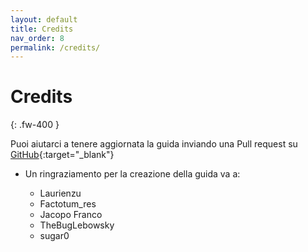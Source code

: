 ```yaml
---
layout: default
title: Credits
nav_order: 8
permalink: /credits/
---
```


# Credits
{: .fw-400 }

Puoi aiutarci a tenere aggiornata la guida inviando una Pull request su [GitHub](https://github.com/sugar012/klipperITA/pulls){:target="_blank"}

* Un ringraziamento per la creazione della guida va a:

  * Laurienzu
  * Factotum_res
  * Jacopo Franco
  * TheBugLebowsky
  * sugar0
